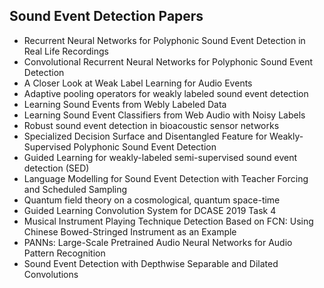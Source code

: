 <h2> Sound Event Detection Papers</h2>

<ul>

                             

 <li><a target="_blank" href="https://github.com/manjunath5496/Sound-Event-Detection-Papers/blob/master/sed(1).pdf" style="text-decoration:none;">Recurrent Neural Networks for Polyphonic Sound Event Detection in Real Life Recordings</a></li>

 <li><a target="_blank" href="https://github.com/manjunath5496/Sound-Event-Detection-Papers/blob/master/sed(2).pdf" style="text-decoration:none;">Convolutional Recurrent Neural Networks for Polyphonic Sound Event Detection</a></li>

<li><a target="_blank" href="https://github.com/manjunath5496/Sound-Event-Detection-Papers/blob/master/sed(3).pdf" style="text-decoration:none;">A Closer Look at Weak Label Learning for Audio Events</a></li>
 <li><a target="_blank" href="https://github.com/manjunath5496/Sound-Event-Detection-Papers/blob/master/sed(4).pdf" style="text-decoration:none;">Adaptive pooling operators for weakly labeled sound event detection</a></li>                              
<li><a target="_blank" href="https://github.com/manjunath5496/Sound-Event-Detection-Papers/blob/master/sed(5).pdf" style="text-decoration:none;">Learning Sound Events from Webly Labeled Data</a></li>
<li><a target="_blank" href="https://github.com/manjunath5496/Sound-Event-Detection-Papers/blob/master/sed(6).pdf" style="text-decoration:none;">Learning Sound Event Classifiers from Web Audio with Noisy Labels</a></li>
 <li><a target="_blank" href="https://github.com/manjunath5496/Sound-Event-Detection-Papers/blob/master/sed(7).pdf" style="text-decoration:none;">Robust sound event detection in bioacoustic sensor networks</a></li>

 <li><a target="_blank" href="https://github.com/manjunath5496/Sound-Event-Detection-Papers/blob/master/sed(8).pdf" style="text-decoration:none;"> Specialized Decision Surface and Disentangled Feature for Weakly-Supervised Polyphonic Sound Event Detection</a></li>
   <li><a target="_blank" href="https://github.com/manjunath5496/Sound-Event-Detection-Papers/blob/master/sed(9).pdf" style="text-decoration:none;">Guided Learning for weakly-labeled semi-supervised sound event detection (SED)</a></li>
  
   
 <li><a target="_blank" href="https://github.com/manjunath5496/Sound-Event-Detection-Papers/blob/master/sed(10).pdf" style="text-decoration:none;">Language Modelling for Sound Event Detection with Teacher Forcing and Scheduled Sampling</a></li>                              
<li><a target="_blank" href="https://github.com/manjunath5496/Sound-Event-Detection-Papers/blob/master/sed(11).pdf" style="text-decoration:none;">Quantum field theory on a cosmological, quantum space-time</a></li>
<li><a target="_blank" href="https://github.com/manjunath5496/Sound-Event-Detection-Papers/blob/master/sed(12).pdf" style="text-decoration:none;">Guided Learning Convolution System for DCASE 2019 Task 4</a></li>
<li><a target="_blank" href="https://github.com/manjunath5496/Sound-Event-Detection-Papers/blob/master/sed(13).pdf" style="text-decoration:none;">Musical Instrument Playing Technique Detection Based on FCN: Using Chinese Bowed-Stringed Instrument as an Example</a></li>

<li><a target="_blank" href="https://github.com/manjunath5496/Sound-Event-Detection-Papers/blob/master/sed(14).pdf" style="text-decoration:none;">PANNs: Large-Scale Pretrained Audio Neural Networks for Audio Pattern Recognition</a></li>
                              
<li><a target="_blank" href="https://github.com/manjunath5496/Sound-Event-Detection-Papers/blob/master/sed(15).pdf" style="text-decoration:none;">Sound Event Detection with Depthwise Separable and Dilated Convolutions</a></li>

</ul>
